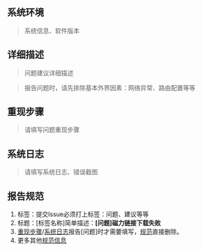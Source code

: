 ## 系统环境

> 系统信息、软件版本

## 详细描述

> 问题建议详细描述

> 报告问题时，请先排除基本外界因素：网络异常、路由配置等等

## 重现步骤

> 请填写问题重现步骤

## 系统日志

> 请填写系统日志、错误截图

## 报告规范

1. 标签：提交Issue必须打上标签：问题、建议等等
2. 标题：[标签名称]简单描述：**[问题]磁力链接下载失败**
3. [重现步骤](#重现步骤)/[系统日志](#系统日志)报告[问题]时才需要填写，[规范](#规范)直接删除。
4. 更多其他[规范信息](../CONTRIBUTING.md)